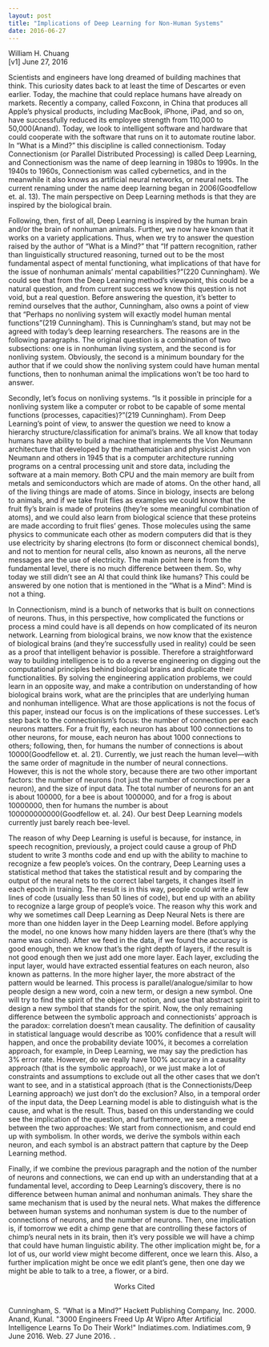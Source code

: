 ```yaml
---
layout: post
title: "Implications of Deep Learning for Non-Human Systems"
date: 2016-06-27
---
```

William H. Chuang<br>
[v1] June 27, 2016 <br>

Scientists and engineers have long dreamed of building machines that think. This curiosity dates back to at least the time of Descartes or even earlier. Today, the machine that could replace humans have already on markets. Recently a company, called Foxconn, in China that produces all Apple’s physical products, including MacBook, iPhone, iPad, and so on, have successfully reduced its employee strength from 110,000 to 50,000(Anand). Today, we look to intelligent software and hardware that could cooperate with the software that runs on it to automate routine labor. In “What is a Mind?” this discipline is called connectionism. Today Connectionism (or Parallel Distributed Processing) is called Deep Learning, and Connectionism was the name of deep learning in 1980s to 1990s. In the 1940s to 1960s, Connectionism was called cybernetics, and in the meanwhile it also knows as artificial neural networks, or neural nets. The current renaming under the name deep learning began in 2006(Goodfellow et. al. 13). The main perspective on Deep Learning methods is that they are inspired by the biological brain.<br> 

Following, then, first of all, Deep Learning is inspired by the human brain and/or the brain of nonhuman animals. Further, we now have known that it works on a variety applications. Thus, when we try to answer the question raised by the author of “What is a Mind?” that “If pattern recognition, rather than linguistically structured reasoning, turned out to be the most fundamental aspect of mental functioning, what implications of that have for the issue of nonhuman animals’ mental capabilities?”(220 Cunningham). We could see that from the Deep Learning method’s viewpoint, this could be a natural question, and from current success we know this question is not void, but a real question. Before answering the question, it’s better to remind ourselves that the author, Cunningham, also owns a point of view that “Perhaps no nonliving system will exactly model human mental functions”(219 Cunningham). This is Cunningham’s stand, but may not be agreed with today’s deep learning researchers. The reasons are in the following paragraphs. The original question is a combination of two subsections: one is in nonhuman living system, and the second is for nonliving system. Obviously, the second is a minimum boundary for the author that if we could show the nonliving system could have human mental functions, then to nonhuman animal the implications won’t be too hard to answer.<br>

Secondly, let’s focus on nonliving systems. “Is it possible in principle for a nonliving system like a computer or robot to be capable of some mental functions (processes, capacities)?”(219 Cunningham). From Deep Learning’s point of view, to answer the question we need to know a hierarchy structure/classification for animal’s brains. We all know that today humans have ability to build a machine that implements the Von Neumann architecture that developed by the mathematician and physicist John von Neumann and others in 1945 that is a computer architecture running programs on a central processing unit and store data, including the software at a main memory. Both CPU and the main memory are built from metals and semiconductors which are made of atoms. On the other hand, all of the living things are made of atoms. Since in biology, insects are belong to animals, and if we take fruit flies as examples we could know that the fruit fly’s brain is made of proteins (they’re some meaningful combination of atoms), and we could also learn from biological science that these proteins are made according to fruit flies’ genes. Those molecules using the same physics to communicate each other as modern computers did that is they use electricity by sharing electrons (to form or disconnect chemical bonds), and not to mention for neural cells, also known as neurons, all the nerve messages are the use of electricity. The main point here is from the fundamental level, there is no much difference between them. So, why today we still didn’t see an AI that could think like humans? This could be answered by one notion that is mentioned in the “What is a Mind”: Mind is not a thing. 		<br>

In Connectionism, mind is a bunch of networks that is built on connections of neurons. Thus, in this perspective, how complicated the functions or process a mind could have is all depends on how complicated of its neuron network. Learning from biological brains, we now know that the existence of biological brains (and they’re successfully used in reality) could be seen as a proof that intelligent behavior is possible. Therefore a straightforward way to building intelligence is to do a reverse engineering on digging out the computational principles behind biological brains and duplicate their functionalities. By solving the engineering application problems, we could learn in an opposite way, and make a contribution on understanding of how biological brains work, what are the principles that are underlying human and nonhuman intelligence. What are those applications is not the focus of this paper, instead our focus is on the implications of these successes. Let’s step back to the connectionism’s focus: the number of connection per each neurons matters. For a fruit fly, each neuron has about 100 connections to other neurons, for mouse, each neuron has about 1000 connections to others; following, then, for humans the number of connections is about 10000(Goodfellow et. al. 21). Currently, we just reach the human level—with the same order of magnitude in the number of neural connections. However, this is not the whole story, because there are two other important factors: the number of neurons (not just the number of connections per a neuron), and the size of input data. The total number of neurons for an ant is about 100000, for a bee is about 1000000, and for a frog is about 10000000, then for humans the number is about 100000000000(Goodfellow et. al. 24). Our best Deep Learning models currently just barely reach bee-level.<br>

The reason of why Deep Learning is useful is because, for instance, in speech recognition, previously, a project could cause a group of PhD student to write 3 months code and end up with the ability to machine to recognize a few people’s voices. On the contrary, Deep Learning uses a statistical method that takes the statistical result and by comparing the output of the neural nets to the correct label targets, it changes itself in each epoch in training. The result is in this way, people could write a few lines  of code (usually less than 50 lines of code), but end up with an ability to recognize a large group of people’s voice. The reason why this work and why we sometimes call Deep Learning as Deep Neural Nets is there are more than one hidden layer in the Deep Learning model. Before applying the model, no one knows how many hidden layers are there (that’s why the name was coined). After we feed in the data, if we found the accuracy is good enough, then we know that’s the right depth of layers, if the result is not good enough then we just add one more layer. Each layer, excluding the input layer, would have extracted essential features on each neuron, also known as patterns. In the more higher layer, the more abstract of the pattern would be learned. This process is parallel/analogue/similar to how people design a new word, coin a new term, or design a new symbol. One will try to find the spirit of the object or notion, and use that abstract spirit to design a new symbol that stands for the spirit. Now, the only remaining difference between the symbolic approach and connectionists’ approach is the paradox: correlation doesn’t mean causality. The definition of causality in statistical language would describe as 100% confidence that a result will happen, and once the probability deviate 100%, it becomes a correlation approach, for example, in Deep Learning, we may say the prediction has 3% error rate. However, do we really have 100% accuracy in a causality approach (that is the symbolic approach), or we just make a lot of constraints and assumptions to exclude out all the other cases that we don’t want to see, and in a statistical approach (that is the Connectionists/Deep Learning approach) we just don’t do the exclusion? Also, in a temporal order of the input data, the Deep Learning model is able to distinguish what is the cause, and what is the result. Thus, based on this understanding we could see the implication of the question, and furthermore, we see a merge between the two approaches: We start from connectionism, and could end up with symbolism. In other words, we derive the symbols within each neuron, and each symbol is an abstract pattern that capture by the Deep Learning method.<br>

Finally, if we combine the previous paragraph and the notion of the number of neurons and connections, we can end up with an understanding that at a fundamental level, according to Deep Learning’s discovery, there is no difference between human animal and nonhuman animals.  They share the same mechanism that is used by the neural nets. What makes the difference between human systems and nonhuman system is due to the number of connections of neurons, and the number of neurons. Then, one implication is, if tomorrow we edit a chimp gene that are controlling these factors of chimp’s neural nets in its brain, then it’s very possible we will have a chimp that could have human linguistic ability. The other implication might be, for a lot of us,  our world view might become different, once we learn this. Also, a further implication might be once we edit plant’s gene, then one day we might be able to talk to a tree, a flower, or a bird.<br>

<p style="text-align: center">Works Cited</p><br>
Cunningham, S. “What is a Mind?” Hackett Publishing Company, Inc. 2000.<br>
Anand, Kunal. "3000 Engineers Freed Up At Wipro After Artificial Intelligence Learns To Do Their Work!" Indiatimes.com. Indiatimes.com, 9 June 2016. Web. 27 June 2016. <http://www.indiatimes.com/news/world/3000-software-engineers-might-get-fired-at-wipro-after-artificial-intelligence-learns-to-do-all-their-jobs-256519.html>.<br>
